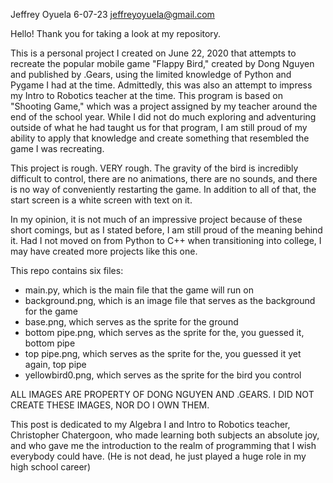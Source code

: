 Jeffrey Oyuela 
6-07-23 
jeffreyoyuela@gmail.com

Hello! Thank you for taking a look at my repository.

This is a personal project I created on June 22, 2020 that attempts to recreate the popular mobile game "Flappy Bird," created by Dong Nguyen and published by .Gears, using the limited knowledge of Python and Pygame I had at the time. Admittedly, this was also an attempt to impress my Intro to Robotics teacher at the time.
This program is based on "Shooting Game," which was a project assigned by my teacher around the end of the school year. While I did not do much exploring and adventuring outside of what he had taught us for that program, I am still proud of my ability to apply that knowledge and create something that resembled the game I was recreating.

This project is rough. VERY rough. The gravity of the bird is incredibly difficult to control, there are no animations, there are no sounds, and there is no way of conveniently restarting the game. In addition to all of that, the start screen is a white screen with text on it.

In my opinion, it is not much of an impressive project because of these short comings, but as I stated before, I am still proud of the meaning behind it. Had I not moved on from Python to C++ when transitioning into college, I may have created more projects like this one.

This repo contains six files:

* main.py, which is the main file that the game will run on
* background.png, which is an image file that serves as the background for the game
* base.png, which serves as the sprite for the ground
* bottom pipe.png, which serves as the sprite for the, you guessed it, bottom pipe
* top pipe.png, which serves as the sprite for the, you guessed it yet again, top pipe
* yellowbird0.png, which serves as the sprite for the bird you control

ALL IMAGES ARE PROPERTY OF DONG NGUYEN AND .GEARS. I DID NOT CREATE THESE IMAGES, NOR DO I OWN THEM.

This post is dedicated to my Algebra I and Intro to Robotics teacher, Christopher Chatergoon, who made learning both subjects an absolute joy, and who gave me the introduction to the realm of programming that I wish everybody could have.
(He is not dead, he just played a huge role in my high school career)
